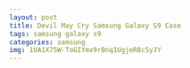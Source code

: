 ```yaml
---
layout: post
title: Devil May Cry Samsung Galaxy S9 Case
tags: samsung galaxy s9
categories: samsung
img: 1UA1X75W-ToGIYmx9rBnq1UgjeR8c5yJY
---
```

